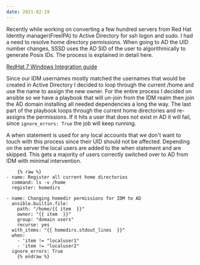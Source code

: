 ```yaml
---
date: 2021-02-19
---
```

Recently while working on converting a few hundred servers from  Red Hat Identity manager(FreeIPA) to Active Directory for ssh logon and sudo. I had a need to resolve home directory permissions. When going to AD the UID number changes, SSSD uses the AD SID of the user to algorithmically to generate Posix IDs. The process is explained in detail here. 

[RedHat 7 Windows Integration guide](https://access.redhat.com/documentation/en-us/red_hat_enterprise_linux/7/html/windows_integration_guide/SSSD-AD#sssd-ad-proc)

Since our IDM usernames mostly matched the usernames that would be created in Active Directory I decided to loop through the current /home and use the name to assign the new owner. For the entire process I decided on ansible so we have a playbook that will un-join from the IDM realm then join the AD domain installing all needed dependencies a long the way. The last part of the playbook loops through the current home directories and re-assigns the permissions. If it hits a user that does not exist in AD it will fail, since `ignore_errors: True`  the job will keep running. 

A when statement is used for any local accounts that we don't want to touch with this process since their UID should not be affected. Depending on the server the local users are added to the when statement and are skipped. This gets a majority of users correctly switched over to AD from IDM with minimal intervention.

        {% raw %}
    - name: Register all current home directories
      command: ls -v /home
      register: homedirs
    
    - name: Changing homedir permissions for IDM to AD
      ansible.builtin.file:
        path: "/home/{{ item  }}"
        owner: "{{ item  }}"
        group: "domain users"
        recurse: yes
      with_items: "{{ homedirs.stdout_lines  }}"
      when:
        - 'item != "localuser1"
        - 'item != "localuser2"
      ignore_errors: True
        {% endraw %}